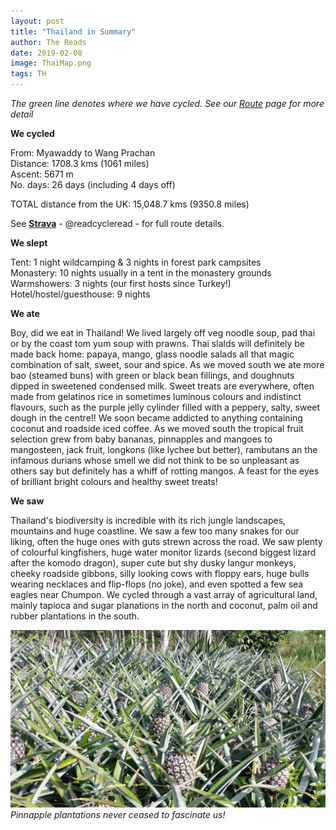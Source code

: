 ```yaml
---
layout: post
title: "Thailand in Summary"
author: The Reads
date: 2019-02-08
image: ThaiMap.png  
tags: TH  
---
```


*The green line denotes where we have cycled. See our [Route](http://readcycleread.bike/pages/map.html) page for more detail* 

**We cycled**  

From: Myawaddy to Wang Prachan  
Distance: 1708.3 kms (1061 miles)  
Ascent: 5671 m  
No. days: 26 days (including 4 days off)  

TOTAL distance from the UK: 15,048.7 kms (9350.8 miles)  

See [**Strava**](https://www.strava.com/athletes/readcycleread) - @readcycleread - for full route details.  


**We slept**  

Tent: 1 night wildcamping & 3 nights in forest park campsites  
Monastery: 10 nights usually in a tent in the monastery grounds  
Warmshowers: 3 nights (our first hosts since Turkey!)  
Hotel/hostel/guesthouse: 9 nights  

**We ate**  

Boy, did we eat in Thailand! We lived largely off veg noodle soup, pad thai or by the coast tom yum soup with prawns. Thai slalds will definitely be made back home: papaya, mango, glass noodle salads all that magic combination of salt, sweet, sour and spice.  As we moved south we ate more bao (steamed buns) with green or black bean fillings, and doughnuts dipped in sweetened condensed milk. Sweet treats are everywhere, often made from gelatinos rice in sometimes luminous colours and indistinct flavours, such as the purple jelly cylinder filled with a peppery, salty, sweet dough in the centre!! We soon became addicted to anything containing coconut and roadside iced coffee. As we moved south the tropical fruit selection grew from baby bananas, pinnapples and mangoes to mangosteen, jack fruit, longkons (like lychee but better), rambutans an the infamous durians whose smell we did not think to be so unpleasant as others say but definitely has a whiff of rotting mangos. A feast for the eyes of brilliant bright colours and healthy sweet treats!  

**We saw**  

Thailand's biodiversity is incredible with its rich jungle landscapes, mountains and huge coastline. We saw a few too many snakes for our liking, often the huge ones with guts strewn across the road. We saw plenty of colourful kingfishers, huge water monitor lizards (second biggest lizard after the komodo dragon), super cute but shy dusky langur monkeys, cheeky roadside gibbons, silly looking cows with floppy ears, huge bulls wearing necklaces and flip-flops (no joke), and even spotted a few sea eagles near Chumpon. We cycled through a vast array of agricultural land, mainly tapioca and sugar planations in the north and coconut, palm oil and rubber plantations in the south.  

![THSum](assets/img/THSum.jpg) *Pinnapple plantations never ceased to fascinate us!*  

